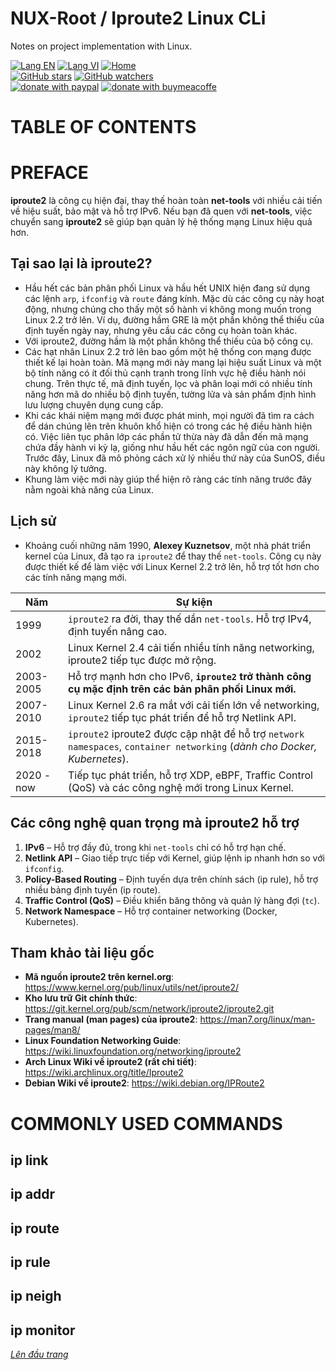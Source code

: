 # NUX-Root / Iproute2 Linux CLi
Notes on project implementation with Linux.

[![Lang EN](https://img.shields.io/badge/lang-en-yellow)](Iproute2-CLi.md)
[![Lang VI](https://img.shields.io/badge/lang-vi-green)](Iproute2-CLi.vi.md)
[![Home](https://img.shields.io/badge/Main-blue)](../README.md)<br/>
[![GitHub stars](https://img.shields.io/github/stars/quachdoduy/NUX-Root?logo=GitHub&style=flat&color=red)](https://github.com/quachdoduy/NUX-Root/stargazers)
[![GitHub watchers](https://img.shields.io/github/watchers/quachdoduy/NUX-Root?logo=GitHub&style=flat&color=blue)](https://github.com/quachdoduy/NUX-Root/watchers)<br/>
[![donate with paypal](https://img.shields.io/badge/Like_it%3F-Donate!-green?logo=githubsponsors&logoColor=orange&style=flat)](https://paypal.me/quachdoduy)
[![donate with buymeacoffe](https://img.shields.io/badge/Like_it%3F-Donate!-blue?logo=githubsponsors&logoColor=orange&style=flat)](https://buymeacoffee.com/quachdoduy)

# TABLE OF CONTENTS


# PREFACE
**iproute2** là công cụ hiện đại, thay thế hoàn toàn **net-tools** với nhiều cải tiến về hiệu suất, bảo mật và hỗ trợ IPv6. Nếu bạn đã quen với **net-tools**, việc chuyển sang **iproute2** sẽ giúp bạn quản lý hệ thống mạng Linux hiệu quả hơn.

## Tại sao lại là iproute2?
- Hầu hết các bản phân phối Linux và hầu hết UNIX hiện đang sử dụng các lệnh `arp`, `ifconfig` và `route` đáng kính. Mặc dù các công cụ này hoạt động, nhưng chúng cho thấy một số hành vi không mong muốn trong Linux 2.2 trở lên. Ví dụ, đường hầm GRE là một phần không thể thiếu của định tuyến ngày nay, nhưng yêu cầu các công cụ hoàn toàn khác.
- Với iproute2, đường hầm là một phần không thể thiếu của bộ công cụ.
- Các hạt nhân Linux 2.2 trở lên bao gồm một hệ thống con mạng được thiết kế lại hoàn toàn. Mã mạng mới này mang lại hiệu suất Linux và một bộ tính năng có ít đối thủ cạnh tranh trong lĩnh vực hệ điều hành nói chung. Trên thực tế, mã định tuyến, lọc và phân loại mới có nhiều tính năng hơn mã do nhiều bộ định tuyến, tường lửa và sản phẩm định hình lưu lượng chuyên dụng cung cấp.
- Khi các khái niệm mạng mới được phát minh, mọi người đã tìm ra cách để dán chúng lên trên khuôn khổ hiện có trong các hệ điều hành hiện có. Việc liên tục phân lớp các phần tử thừa này đã dẫn đến mã mạng chứa đầy hành vi kỳ lạ, giống như hầu hết các ngôn ngữ của con người. Trước đây, Linux đã mô phỏng cách xử lý nhiều thứ này của SunOS, điều này không lý tưởng.
- Khung làm việc mới này giúp thể hiện rõ ràng các tính năng trước đây nằm ngoài khả năng của Linux.

## Lịch sử
- Khoảng cuối những năm 1990, **Alexey Kuznetsov**, một nhà phát triển kernel của Linux, đã tạo ra `iproute2` để thay thế `net-tools`. Công cụ này được thiết kế để làm việc với Linux Kernel 2.2 trở lên, hỗ trợ tốt hơn cho các tính năng mạng mới.

| Năm | Sự kiện |
|-------|------------------------------------------------------------------------------------|
| 1999  | `iproute2` ra đời, thay thế dần `net-tools`. Hỗ trợ IPv4, định tuyến nâng cao. |
| 2002  | Linux Kernel 2.4 cải tiến nhiều tính năng networking, iproute2 tiếp tục được mở rộng. |
| 2003-2005 | Hỗ trợ mạnh hơn cho IPv6, **`iproute2` trở thành công cụ mặc định trên các bản phân phối Linux mới.** |
| 2007-2010 | Linux Kernel 2.6 ra mắt với cải tiến lớn về networking, `iproute2` tiếp tục phát triển để hỗ trợ Netlink API. |
| 2015-2018 | `iproute2` iproute2 được cập nhật để hỗ trợ `network namespaces`, `container networking` (*dành cho Docker, Kubernetes*). |
| 2020 - now | Tiếp tục phát triển, hỗ trợ XDP, eBPF, Traffic Control (QoS) và các công nghệ mới trong Linux Kernel. |

## Các công nghệ quan trọng mà iproute2 hỗ trợ
1. **IPv6** – Hỗ trợ đầy đủ, trong khi `net-tools` chỉ có hỗ trợ hạn chế.
2. **Netlink API** – Giao tiếp trực tiếp với Kernel, giúp lệnh ip nhanh hơn so với `ifconfig`.
3. **Policy-Based Routing** – Định tuyến dựa trên chính sách (ip rule), hỗ trợ nhiều bảng định tuyến (ip route).
4. **Traffic Control (QoS)** – Điều khiển băng thông và quản lý hàng đợi (`tc`).
5. **Network Namespace** – Hỗ trợ container networking (Docker, Kubernetes).

## Tham khảo tài liệu gốc
- **Mã nguồn iproute2 trên kernel.org**: https://www.kernel.org/pub/linux/utils/net/iproute2/
- **Kho lưu trữ Git chính thức**:  https://git.kernel.org/pub/scm/network/iproute2/iproute2.git
- **Trang manual (man pages) của iproute2**: https://man7.org/linux/man-pages/man8/
- **Linux Foundation Networking Guide**: https://wiki.linuxfoundation.org/networking/iproute2
- **Arch Linux Wiki về iproute2 (rất chi tiết)**: https://wiki.archlinux.org/title/Iproute2
- **Debian Wiki về iproute2**: https://wiki.debian.org/IPRoute2

# COMMONLY USED COMMANDS

## ip link

## ip addr

## ip route

## ip rule

## ip neigh

## ip monitor

*[Lên đầu trang](#nux-root--iproute2-linux-cli)*